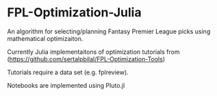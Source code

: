 # FPL-Optimization-Julia

An algorithm for selecting/planning Fantasy Premier League picks using mathematical optimizaiton.

Currently Julia implementaitons of optimization tutorials from (https://github.com/sertalpbilal/FPL-Optimization-Tools)

Tutorials require a data set (e.g. fplreview).

Notebooks are implemented using Pluto.jl
